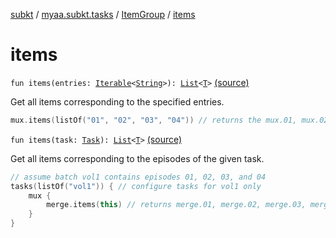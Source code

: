 [subkt](../../index.md) / [myaa.subkt.tasks](../index.md) / [ItemGroup](index.md) / [items](./items.md)

# items

`fun items(entries: `[`Iterable`](https://kotlinlang.org/api/latest/jvm/stdlib/kotlin.collections/-iterable/index.html)`<`[`String`](https://kotlinlang.org/api/latest/jvm/stdlib/kotlin/-string/index.html)`>): `[`List`](https://kotlinlang.org/api/latest/jvm/stdlib/kotlin.collections/-list/index.html)`<`[`T`](index.md#T)`>` [(source)](https://github.com/Myaamori/SubKt/blob/master/src/main/kotlin/myaa/subkt/tasks/tasks.kt#L279)

Get all items corresponding to the specified entries.

``` kotlin
mux.items(listOf("01", "02", "03", "04")) // returns the mux.01, mux.02, mux.03, mux.04 tasks
```

`fun items(task: `[`Task`](https://docs.gradle.org/current/javadoc/org/gradle/api/Task.html)`): `[`List`](https://kotlinlang.org/api/latest/jvm/stdlib/kotlin.collections/-list/index.html)`<`[`T`](index.md#T)`>` [(source)](https://github.com/Myaamori/SubKt/blob/master/src/main/kotlin/myaa/subkt/tasks/tasks.kt#L286)

Get all items corresponding to the episodes of the given task.

``` kotlin
// assume batch vol1 contains episodes 01, 02, 03, and 04
tasks(listOf("vol1")) { // configure tasks for vol1 only
    mux {
        merge.items(this) // returns merge.01, merge.02, merge.03, merge.04
    }
}
```

